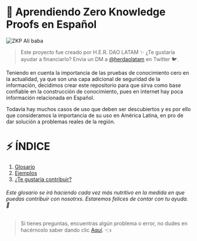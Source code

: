 # :eyes: Aprendiendo Zero Knowledge Proofs en Español

![ZKP Alí baba](https://academy.bit2me.com/wp-content/uploads/2019/05/cueva-de-alibaba.jpg)

>Este proyecto fue creado por H.E.R. DAO LATAM :sparkles: ¿Te gustaría ayudar a financiarlo? 
>Envia un DM a [@herdaolatam](https://mobile.twitter.com/herdaolatam) en Twitter :bird:.

Teniendo en cuenta la importancia de las pruebas de conocimiento cero en la actualidad, ya que son una capa adicional de seguridad de la información, decidimos crear este repositorio para que sirva como base confiable en la construcción de conocimiento, pues en internet hay poca información relacionada en Español.

Todavía hay muchos casos de uso que deben ser descubiertos y es por ello que consideramos la importancia de su uso en América Latina, en pro de dar solución a problemas reales de la región.
 
# :zap: ÍNDICE

1. [ Glosario](https://github.com/Cmolosa/ZKP-en-Espanol/blob/main/Glosario.md) 
2. [ Ejemplos](https://github.com/Cmolosa/ZKP-en-Espanol/blob/main/Ejemplos.md)  
3. [ ¿Te gustaría contribuir?](https://github.com/Cmolosa/ZKP-en-Espanol/blob/main/Contribuciones.md) 

###### Este glosario se irá haciendo cada vez más nutritivo en la medida en que puedas contribuir con nosotrxs. Estaremos felices de contar con tu ayuda. :blue_heart:

> Si tienes preguntas, encuentras algún problema o error, no dudes en hacérnoslo saber dando clic [Aquí](https://github.com/Cmolosa/ZKP-en-Espanol/issues). :point_left:
